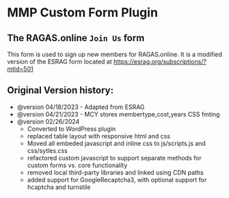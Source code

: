 # MMP Custom Form Plugin

## The RAGAS.online `Join Us` form

This form is used to sign up new members for RAGAS.online. It is a modified version of the ESRAG form located at https://esrag.org/subscriptions/?mtid=501

## Original Version history:

- @version 04/18/2023 - Adapted from ESRAG
- @version 04/21/2023 - MCY stores membertype,cost,years CSS fmting
- @version 02/26/2024
  - Converted to WordPress plugin
  - replaced table layout with responsive html and css
  - Moved all embeded javascript and inline css to js/scripts.js and css/sytles.css
  - refactored custom javascript to support separate methods for custom forms vs. core functionality
  - removed local third-party libraries and linked using CDN paths
  - added support for GoogleRecaptcha3, with optional support for hcaptcha and turnstile
